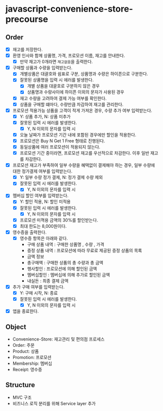 # javascript-convenience-store-precourse

## Order

- [x] 재고를 저장한다.
- [x] 환영 인사와 함께 상품명, 가격, 프로모션 이름, 재고를 안내한다.
  - [x] 만약 재고가 0개라면 `재고없음`을 출력한다.
- [x] 구매할 상품과 수량을 입력받는다.
  - [x] 개별상품은 대괄호와 쉼표로 구분, 상품명과 수량은 하이픈으로 구분한다.
  - [x] 잘못된 상품명을 입력 시 에러를 발생한다.
    - [x] 개별 상품을 대괄호로 구분하지 않은 경우
    - [x] 상품명과 수량사이에 하이픈 이외의 문자가 사용된 경우
  - [x] 재고 수량을 고려하여 결제 가능 여부를 확인한다.
  - [x] 상품을 구매할 떄마다, 수량만큼 차감하여 재고를 관리한다.
- [x] 프로모션 적용가능 상품을 고객이 적게 가져온 경우, 수량 추가 여부 입력받는다.
  - [x] Y: 상품 추가, N: 상품 미추가
  - [x] 잘못된 입력 시 에러를 발생한다.
    - [x] Y, N 이외의 문자를 입력 시
  - [x] 오늘 날짜가 프로모션 기간 내에 포함된 경우에만 할인을 적용한다.
  - [x] 프로모션은 Buy N Get 1 Free 형태로 진행된다.
  - [x] 동일상품에 여러 프로모션이 적용되지 않는다.
  - [x] 프로모션 기간 중이라면, 프로모션 재고를 우선적으로 차감한다. 이후 일반 재고를 차감한다.
- [x] 프로모션 재고가 부족하여 일부 수량을 혜택없이 결제해야 하는 경우, 일부 수량에 대한 정가결제 여부를 입력받는다.
  - [x] Y: 일부 수량 정가 결제, N: 정가 결제 수량 제외
  - [x] 잘못된 입력 시 에러를 발생한다.
    - [x] Y, N 이외의 문자를 입력 시
- [x] 멤버십 할인 여부를 입력받는다.
  - [x] Y: 할인 적용, N: 할인 미적용
  - [x] 잘못된 입력 시 에러를 발생한다.
    - [x] Y, N 이외의 문자를 입력 시
  - [x] 프로모션 미젹용 금액의 30%를 할인받는다.
  - [x] 최대 한도는 8,000원이다.
- [x] 영수증을 출력한다.
  - [x] 영수증 항목은 아래와 같다.
    - 구매 상품 내역 : 구매한 상품명 , 수량 , 가격
    - 증정 상품 내역 : 프로모션에 따라 무료로 제공된 증정 상품의 목록
    - 금액 정보
    - 총구매액 : 구매한 상품의 총 수량과 총 금액
    - 행사할인 : 프로모션에 의해 할인된 금액
    - 멤버십할인 : 멤버십에 의해 추가로 할인된 금액
    - 내실돈 : 최종 결제 금액
- [x] 추가 구매 여부를 입력받는다.
  - [x] Y: 구매 시작, N: 종료
  - [x] 잘못된 입력 시 에러를 발생한다.
    - [x] Y, N 이외의 문자를 입력 시
- [x] 앱을 종료한다.

## Object

- Convenience-Store: 재고관리 및 편의점 프로세스
- Order: 주문
- Product: 상품
- Promotion: 프로모션
- Membership: 멤버십
- Receipt: 영수증

## Structure

- MVC 구조
- 비즈니스 로직 분리를 위해 Service layer 추가
